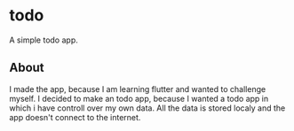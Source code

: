 # todo

A simple todo app.

## About

I made the app, because I am learning flutter and wanted to challenge myself. 
I decided to make an todo app, because I wanted a todo app in which i have controll over my own data.
All the data is stored localy and the app doesn't connect to the internet.

